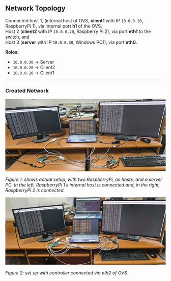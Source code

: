 ## Network Topology

Connected host 1, (internal host of OVS, **client1** with IP `10.0.0.10`, RaspberryPi 1), via internal port **h1** of the OVS.  
Host 2 (**client2** with IP `10.0.0.20`, Raspberry Pi 2), via port **eth1** to the switch, and  
Host 3 (**server** with IP `10.0.0.30`, Windows PC1), via port **eth0**.

**Roles:**
- `10.0.0.30` → Server  
- `10.0.0.20` → Client2  
- `10.0.0.10` → Client1  

---

### Created Network
![Network_setup](images/topology_without_Controller.png "Created Network")

*Figure 1: shows actual setup, with two RaspberryPi, as hosts, and a server PC. In the left, RaspberryPi 1’s internal host is 
connected and, in the right, RaspberryPi 2 is connected.*

![](images/topology_with_Controller.png)

*Figure 2: set up with controller connected via eth2 of OVS*
